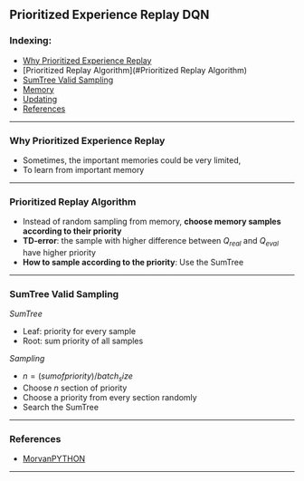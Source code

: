 ## Prioritized Experience Replay DQN

### Indexing:
- [Why Prioritized Experience Replay](Why-Prioritized-Experience-Replay)
- [Prioritized Replay Algorithm](#Prioritized Replay Algorithm)
- [SumTree Valid Sampling](#SumTree-Valid-Sampling)
- [Memory](#Memory)
- [Updating](#Updating)
- [References](#References)

---
### Why Prioritized Experience Replay
- Sometimes, the important memories could be very limited,
- To learn from important memory

---
### Prioritized Replay Algorithm
- Instead of random sampling from memory, **choose memory samples according to their priority**
- **TD-error**: the sample with higher difference between $Q_{real}$ and $Q_{eval}$ have higher priority
- **How to sample according to the priority**:  Use the SumTree

---
### SumTree Valid Sampling
*SumTree*
- Leaf: priority for every sample
- Root: sum priority of all samples

*Sampling*
- $n = (sum of priority)/batch_size$
- Choose $n$ section of priority
- Choose a priority from every section randomly
- Search the SumTree

---
### References
- [MorvanPYTHON](https://morvanzhou.github.io/tutorials/machine-learning/reinforcement-learning/4-6-prioritized-replay/)
---
